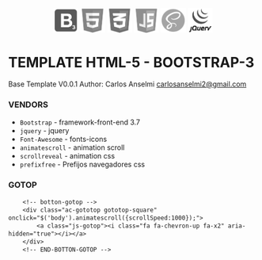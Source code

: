 <p align="center">
<img src="https://github.com/Alzheimer10/base-template/blob/master/img/icon-vendor/BOOTSTRAP.png?raw=true" width="10%">
<img src="https://github.com/Alzheimer10/base-template/blob/master/img/icon-vendor/HTML.png?raw=true" width="10%">
<img src="https://github.com/Alzheimer10/base-template/blob/master/img/icon-vendor/CSS3.png?raw=true" width="10%">
<img src="https://github.com/Alzheimer10/base-template/blob/master/img/icon-vendor/JS.png?raw=true" width="10%">
<img src="https://github.com/Alzheimer10/base-template/blob/master/img/icon-vendor/SASS.png?raw=true" width="10%">
<img src="https://github.com/Alzheimer10/base-template/blob/master/img/icon-vendor/JQUERY.png?raw=true" width="10%">
</p>

# TEMPLATE HTML-5 - BOOTSTRAP-3
Base Template V0.0.1
Author: Carlos Anselmi carlosanselmi2@gmail.com

### VENDORS
* `Bootstrap`		-	framework-front-end 3.7
* `jquery`			-	jquery
* `Font-Awesome`	-	fonts-icons
* `animatescroll`	-	animation scroll
* `scrollreveal`	-	animation css
* `prefixfree`		-	Prefijos navegadores css

### GOTOP
```[html]
	<!-- botton-gotop -->
	<div class="ac-gototop gototop-square" onclick="$('body').animatescroll({scrollSpeed:1000});">
		<a class="js-gotop"><i class="fa fa-chevron-up fa-x2" aria-hidden="true"></i></a>
	</div>
	<!-- END-BOTTON-GOTOP -->
```